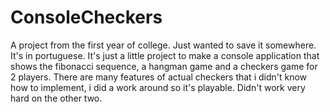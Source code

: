 # ConsoleCheckers
A project from the first year of college.
Just wanted to save it somewhere.
It's in portuguese.
It's just a little project to make a console application that shows the fibonacci sequence, a hangman game and a checkers game for 2 players.
There are many features of actual checkers that i didn't know how to implement, i did a work around so it's playable.
Didn't work very hard on the other two.

